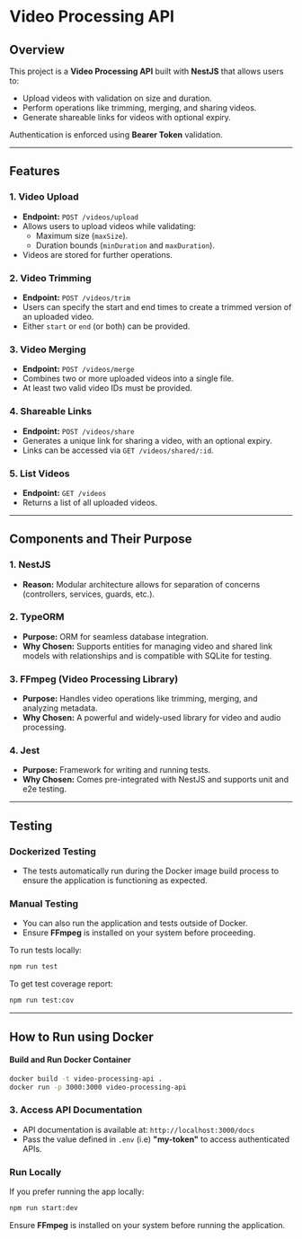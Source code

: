 # Video Processing API

## Overview

This project is a **Video Processing API** built with **NestJS** that allows users to:
- Upload videos with validation on size and duration.
- Perform operations like trimming, merging, and sharing videos.
- Generate shareable links for videos with optional expiry.

Authentication is enforced using **Bearer Token** validation.

---

## Features

### 1. **Video Upload**
- **Endpoint:** `POST /videos/upload`
- Allows users to upload videos while validating:
  - Maximum size (`maxSize`).
  - Duration bounds (`minDuration` and `maxDuration`).
- Videos are stored for further operations.

### 2. **Video Trimming**
- **Endpoint:** `POST /videos/trim`
- Users can specify the start and end times to create a trimmed version of an uploaded video.
- Either `start` or `end` (or both) can be provided.

### 3. **Video Merging**
- **Endpoint:** `POST /videos/merge`
- Combines two or more uploaded videos into a single file.
- At least two valid video IDs must be provided.

### 4. **Shareable Links**
- **Endpoint:** `POST /videos/share`
- Generates a unique link for sharing a video, with an optional expiry.
- Links can be accessed via `GET /videos/shared/:id`.

### 5. **List Videos**
- **Endpoint:** `GET /videos`
- Returns a list of all uploaded videos.

---

## Components and Their Purpose

### **1. NestJS**
- **Reason:** Modular architecture allows for separation of concerns (controllers, services, guards, etc.).

### **2. TypeORM**
- **Purpose:** ORM for seamless database integration.
- **Why Chosen:** Supports entities for managing video and shared link models with relationships and is compatible with SQLite for testing.

### **3. FFmpeg (Video Processing Library)**
- **Purpose:** Handles video operations like trimming, merging, and analyzing metadata.
- **Why Chosen:** A powerful and widely-used library for video and audio processing.

### **4. Jest**
- **Purpose:** Framework for writing and running tests.
- **Why Chosen:** Comes pre-integrated with NestJS and supports unit and e2e testing.

---

## Testing

### Dockerized Testing
- The tests automatically run during the Docker image build process to ensure the application is functioning as expected.

### Manual Testing
- You can also run the application and tests outside of Docker.
- Ensure **FFmpeg** is installed on your system before proceeding.

To run tests locally:
```bash
npm run test
```


To get test coverage report:
```bash
npm run test:cov
```


---

## How to Run using Docker

#### Build and Run Docker Container
```bash
docker build -t video-processing-api .
docker run -p 3000:3000 video-processing-api
```

### 3. Access API Documentation
- API documentation is available at: `http://localhost:3000/docs`
- Pass the value defined in `.env` (i.e) **"my-token"** to access authenticated APIs.

### Run Locally
If you prefer running the app locally:
```bash
npm run start:dev
```
Ensure **FFmpeg** is installed on your system before running the application.

